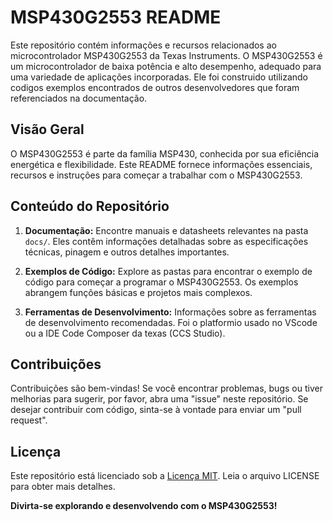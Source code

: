 # MSP430G2553 README

Este repositório contém informações e recursos relacionados ao microcontrolador MSP430G2553 da Texas Instruments. O MSP430G2553 é um microcontrolador de baixa potência e alto desempenho, adequado para uma variedade de aplicações incorporadas. Ele foi construido utilizando codigos exemplos encontrados de outros desenvolvedores que foram referenciados na documentação.

## Visão Geral

O MSP430G2553 é parte da família MSP430, conhecida por sua eficiência energética e flexibilidade. Este README fornece informações essenciais, recursos e instruções para começar a trabalhar com o MSP430G2553.

## Conteúdo do Repositório

1. **Documentação:** Encontre manuais e datasheets relevantes na pasta `docs/`. Eles contêm informações detalhadas sobre as especificações técnicas, pinagem e outros detalhes importantes.

2. **Exemplos de Código:** Explore as pastas para encontrar o exemplo de código para começar a programar o MSP430G2553. Os exemplos abrangem funções básicas e projetos mais complexos.

3. **Ferramentas de Desenvolvimento:** Informações sobre as ferramentas de desenvolvimento recomendadas. Foi o platformio usado no VScode ou a IDE Code Composer da texas (CCS Studio).


## Contribuições

Contribuições são bem-vindas! Se você encontrar problemas, bugs ou tiver melhorias para sugerir, por favor, abra uma "issue" neste repositório. Se desejar contribuir com código, sinta-se à vontade para enviar um "pull request".

## Licença

Este repositório está licenciado sob a [Licença MIT](LICENSE). Leia o arquivo LICENSE para obter mais detalhes.

**Divirta-se explorando e desenvolvendo com o MSP430G2553!**
